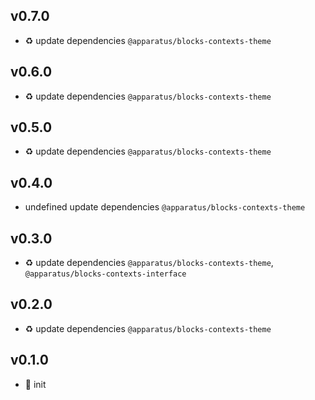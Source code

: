 ## v0.7.0

* ♻️ update dependencies `@apparatus/blocks-contexts-theme`

## v0.6.0

* ♻️ update dependencies `@apparatus/blocks-contexts-theme`

## v0.5.0

* ♻️ update dependencies `@apparatus/blocks-contexts-theme`

## v0.4.0

* undefined update dependencies `@apparatus/blocks-contexts-theme`

## v0.3.0

* ♻️ update dependencies `@apparatus/blocks-contexts-theme`, `@apparatus/blocks-contexts-interface`

## v0.2.0

* ♻️ update dependencies `@apparatus/blocks-contexts-theme`

## v0.1.0

* 🐣 init
